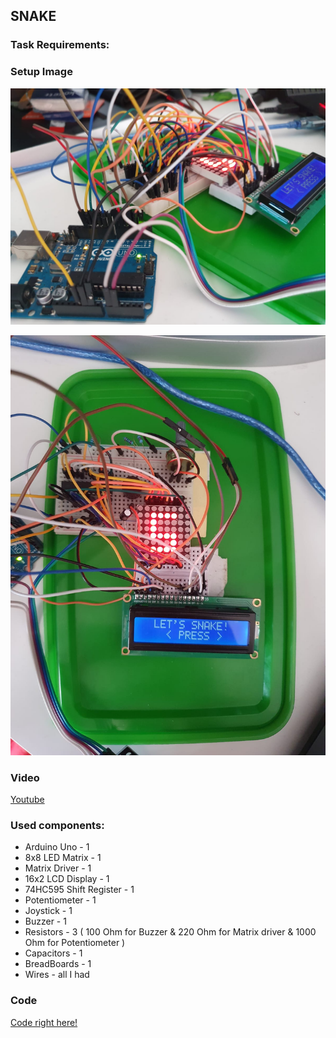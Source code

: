 ## SNAKE

### Task Requirements:

### Setup Image

![Image 1](https://github.com/Dani780-C/SNAKE/blob/main/images/Snake_image_1.jpeg) 

![Image 2](https://github.com/Dani780-C/SNAKE/blob/main/images/Snake_image_2.jpeg)  

### Video

[Youtube]()  

### Used components:

- Arduino Uno - 1
- 8x8 LED Matrix - 1
- Matrix Driver - 1
- 16x2 LCD Display - 1
- 74HC595 Shift Register - 1
- Potentiometer - 1
- Joystick - 1
- Buzzer - 1
- Resistors - 3 ( 100 Ohm for Buzzer & 220 Ohm for Matrix driver & 1000 Ohm for Potentiometer )
- Capacitors - 1
- BreadBoards - 1
- Wires - all I had

### Code

[Code right here!](https://github.com/Dani780-C/SNAKE/blob/main/snake.ino)  
